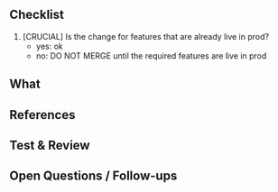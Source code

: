 Checklist
---------
1. [CRUCIAL] Is the change for features that are already live in prod?
   * yes: ok
   * no: DO NOT MERGE until the required features are live in prod  

What
----
<!--
Briefly describe **what** you have changed and **why**.
Optionally include your implementation strategy.
-->

References
----------
<!--
Copy and paste links to tickets, related PRs, GitHub issues, etc.
-->

Test & Review
-------------
<!--
Has it been tested? How?
Copy and paste any instructions or steps that can save the reviewer time.
-->

Open Questions / Follow-ups
---------------------------
<!--
Optional: Anything open to discussion for the reviewer, out of scope of this PR, or follow-ups.
-->
